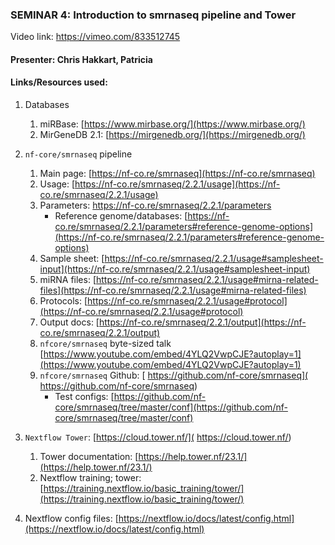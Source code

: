 ### SEMINAR 4: Introduction to smrnaseq pipeline and Tower

  Video link: https://vimeo.com/833512745 

#### **Presenter: Chris Hakkart, Patricia**

  

#### **Links/Resources used:**

1. Databases
    1. miRBase: [https://www.mirbase.org/](https://www.mirbase.org/)
    2. MirGeneDB 2.1: [https://mirgenedb.org/](https://mirgenedb.org/)

2. `nf-core/smrnaseq` pipeline
    1. Main page: [https://nf-co.re/smrnaseq](https://nf-co.re/smrnaseq)
    2. Usage: [https://nf-co.re/smrnaseq/2.2.1/usage](https://nf-co.re/smrnaseq/2.2.1/usage)
    3. Parameters: [https://nf-co.re/smrnaseq/2.2.1/parameters ](https://nf-co.re/smrnaseq/2.2.1/parameters )
        - Reference genome/databases: [https://nf-co.re/smrnaseq/2.2.1/parameters#reference-genome-options](https://nf-co.re/smrnaseq/2.2.1/parameters#reference-genome-options)
    4. Sample sheet: [https://nf-co.re/smrnaseq/2.2.1/usage#samplesheet-input](https://nf-co.re/smrnaseq/2.2.1/usage#samplesheet-input)
    5. miRNA files: [https://nf-co.re/smrnaseq/2.2.1/usage#mirna-related-files](https://nf-co.re/smrnaseq/2.2.1/usage#mirna-related-files)
    6. Protocols: [https://nf-co.re/smrnaseq/2.2.1/usage#protocol](https://nf-co.re/smrnaseq/2.2.1/usage#protocol)
    7. Output docs: [https://nf-co.re/smrnaseq/2.2.1/output](https://nf-co.re/smrnaseq/2.2.1/output)
    8. `nfcore/smrnaseq` byte-sized talk [https://www.youtube.com/embed/4YLQ2VwpCJE?autoplay=1](https://www.youtube.com/embed/4YLQ2VwpCJE?autoplay=1)
    9. `nfcore/smrnaseq` Github: [ https://github.com/nf-core/smrnaseq]( https://github.com/nf-core/smrnaseq)
        - Test configs: [https://github.com/nf-core/smrnaseq/tree/master/conf](https://github.com/nf-core/smrnaseq/tree/master/conf)
    
3. `Nextflow Tower`: [https://cloud.tower.nf/]( https://cloud.tower.nf/)
    1. Tower documentation: [https://help.tower.nf/23.1/](https://help.tower.nf/23.1/)
    2. Nextflow training; tower: [https://training.nextflow.io/basic_training/tower/](https://training.nextflow.io/basic_training/tower/)

4. Nextflow config files: [https://nextflow.io/docs/latest/config.html](https://nextflow.io/docs/latest/config.html)